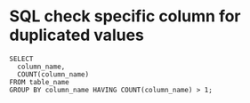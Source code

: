 # SQL check specific column for duplicated values

```
SELECT
  column_name,
  COUNT(column_name)
FROM table_name
GROUP BY column_name HAVING COUNT(column_name) > 1;
```
